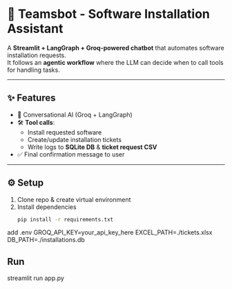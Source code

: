 # 🤖 Teamsbot - Software Installation Assistant

A **Streamlit + LangGraph + Groq-powered chatbot** that automates software installation requests.  
It follows an **agentic workflow** where the LLM can decide when to call tools for handling tasks.

---

## ✨ Features
- 💬 Conversational AI (Groq + LangGraph)
- 🛠️ **Tool calls**:
  - Install requested software
  - Create/update installation tickets
  - Write logs to **SQLite DB** & **ticket request CSV**
- ✅ Final confirmation message to user

---

## ⚙️ Setup
1. Clone repo & create virtual environment  
2. Install dependencies  
   ```bash
   pip install -r requirements.txt

  add .env
  GROQ_API_KEY=your_api_key_here
  EXCEL_PATH=./tickets.xlsx
  DB_PATH=./installations.db

  ## Run
  streamlit run app.py
